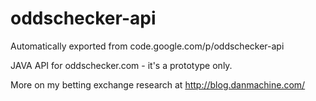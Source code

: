 # oddschecker-api
Automatically exported from code.google.com/p/oddschecker-api

JAVA API for oddschecker.com - it's a prototype only.

More on my betting exchange research at http://blog.danmachine.com/
